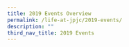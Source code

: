 ```yaml
---
title: 2019 Events Overview
permalink: /life-at-jpjc/2019-events/
description: ""
third_nav_title: 2019 Events
---
```

### 